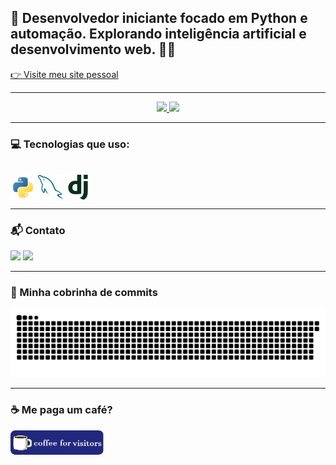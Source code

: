 ## 🚀 Desenvolvedor iniciante focado em Python e automação. Explorando inteligência artificial e desenvolvimento web. 👨‍💻

[👉 Visite meu site pessoal](https://jhonatanrodriguesdasilva.github.io/)

---

<div align="center">
  <a href="https://github.com/JhonatanRodriguesDaSilva">
    <img height="180em" src="https://github-readme-stats.vercel.app/api?username=JhonatanRodriguesDaSilva&show_icons=true&theme=highcontrast&include_all_commits=true&count_private=true&title_color=00BFFF"/>
    <img height="180em" src="https://github-readme-stats.vercel.app/api/top-langs/?username=JhonatanRodriguesDaSilva&layout=compact&theme=highcontrast&title_color=00BFFF"/>
  </a>
</div>

---

### 💻 Tecnologias que uso:
<div style="display: inline_block"><br>
  <img align="center" alt="Jhow-Python" height="40" width="40" src="https://raw.githubusercontent.com/devicons/devicon/master/icons/python/python-original.svg">
  <img align="center" alt="Jhow-MySQL" height="40" width="40" src="https://raw.githubusercontent.com/devicons/devicon/master/icons/mysql/mysql-original.svg">
  <img align="center" alt="Jhow-Django" height="40" width="40" src="https://raw.githubusercontent.com/devicons/devicon/master/icons/django/django-plain.svg">
</div>

---

### 📬 Contato
<div>
  <a href="mailto:jhonatanrodriguesdasilva01@gmail.com"><img src="https://img.shields.io/badge/-Gmail-0000CD?style=for-the-badge&logo=gmail&logoColor=white" target="_blank"></a>
  <a href="https://www.linkedin.com/in/jhonatan-rodrigues-aa0705363/" target="_blank"><img src="https://img.shields.io/badge/-LinkedIn-0000CD?style=for-the-badge&logo=linkedin&logoColor=white" target="_blank"></a>
</div>

---

### 🐍 Minha cobrinha de commits
![Snake animation](https://raw.githubusercontent.com/JhonatanRodriguesDaSilva/JhonatanRodriguesDaSilva/output/github-contribution-grid-snake.svg)

---

### ☕ Me paga um café?
<a href="https://www.freepik.com/free-photo/coffee_1271492.htm" target="_blank">
  <img src="https://github.com/IsadoraFerrao/IsadoraFerrao/blob/main/coffee.png" alt="Free coffee for visitors" style="height: 40px !important; width: 150px !important;">
</a>
